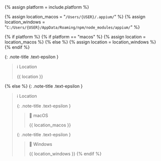 <!-- LOCATION -->
<!-- _includes/components/appium/ -->

<!-- INCLUDE -->
<!-- components/appium/server-location.md -->

<!-- VARIABLES -->
<!-- platform:      [macos, windows], default to ALL -->


<!-- READ VARIABLES -->
{% assign platform = include.platform %}


<!-- ASSIGN CONSTANTS -->
{% assign location_macos =  "`/Users/{USER}/.appium/`" %}
{% assign location_windows =  "`C:/Users/{USER}/AppData/Roaming/npm/node_modules/appium/`" %}


<!-- MAIN CONTENT -->

<!-- macOS & Windows -->
{% if platform %}
    {% if platform == "macos" %}
        {% assign location =  location_macos %}
    {% else %}
        {% assign location =  location_windows %}
    {% endif %}

{: .note-title .text-epsilon }
> ℹ️ Location
>
> {{ location }}

<!-- All -->
{% else %}
{: .note-title .text-epsilon }
> ℹ️ Location
>
> {: .note-title .text-epsilon }
>> 🔘 macOS
>> 
>> {{ location_macos }}
>
> {: .note-title .text-epsilon }
>> 🔘 Windows
>> 
>> {{ location_windows }}
{% endif %}
